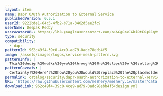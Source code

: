 ```yaml
---
layout: item
name: Dapr OAuth Authorization to External Service
publishedVersion: 0.0.1
userId: 9222bde1-64c6-4fb2-971a-3402d5ae2fd9
userName: Deepak Reddy
userAvatarURL: https://lh3.googleusercontent.com/a/ACg8ocIGbiDtE0q65qVvAUdzHw8Qky81rM0kSAknIqbgysfDCw=s96-c
type: security
compatibility:
  - dapr
patternId: 962c49f4-39c0-4ce9-ad79-0adc78ebb4f5
image: /assets/images/logos/service-mesh-pattern.svg
patternInfo: |
  This%20design%20walks%20you%20through%20the%20steps%20of%20setting%20up%20the%20OAuth%20middleware%20to%20enable%20a%20service%20to%20interact%20with%20external%20services%20requiring%20authentication.%20This%20design%20seperates%20the%20authentication%2Fauthorization%20concerns%20from%20the%20application.%0A%0Acheckout%20this%20https%3A%2F%2Fgithub.com%2Fdapr%2Fsamples%2Ftree%2Fmaster%2Fmiddleware-oauth-microsoftazure%20for%20more%20inoformation%20and%20try%20out%20in%20your%20own%20environment.%0A%0A
patternCaveats: |
  Certainly!%20Here's%20how%20you%20would%20replace%20the%20placeholders%20with%20actual%20values%20and%20apply%20the%20configuration%20to%20your%20Kubernetes%20cluster%3A%0A%0A1.%20Replace%20%60%22YOUR_APPLICATION_ID%22%60%2C%20%60%22YOUR_CLIENT_SECRET%22%60%2C%20and%20%60%22YOUR_TENANT_ID%22%60%20with%20your%20actual%20values%20in%20the%20%60msgraphsp%60%20component%20metadata%3A%0A%0A%60%60%60yaml%0A%20%20metadata%3A%0A%20%20%20%20%23%20OAuth2%20ClientID%2C%20for%20Microsoft%20Identity%20Platform%20it%20is%20the%20AAD%20Application%20ID%0A%20%20-%20name%3A%20clientId%0A%20%20%20%20value%3A%20%22your_actual_application_id%22%0A%20%20%20%20%23%20OAuth2%20Client%20Secret%0A%20%20-%20name%3A%20clientSecret%0A%20%20%20%20value%3A%20%22your_actual_client_secret%22%0A%20%20%20%20%23%20Application%20Scope%20for%20Microsoft%20Graph%20API%20(vs.%20User%20Scope)%0A%20%20-%20name%3A%20scopes%0A%20%20%20%20value%3A%20%22https%3A%2F%2Fgraph.microsoft.com%2F.default%22%0A%20%20%20%20%23%20Token%20URL%20for%20Microsoft%20Identity%20Platform%2C%20TenantID%20is%20the%20Tenant%20(also%20sometimes%20called%20Directory)%20ID%20of%20the%20AAD%0A%20%20-%20name%3A%20tokenURL%0A%20%20%20%20value%3A%20%22https%3A%2F%2Flogin.microsoftonline.com%2Fyour_actual_tenant_id%2Foauth2%2Fv2.0%2Ftoken%22%0A%60%60%60%0A%0A2.%20Apply%20the%20modified%20YAML%20configuration%20to%20your%20Kubernetes%20cluster%20using%20%60kubectl%20apply%20-f%20your_file.yaml%60.%0A%0AEnsure%20you've%20replaced%20%60%22your_actual_application_id%22%60%2C%20%60%22your_actual_client_secret%22%60%2C%20and%20%60%22your_actual_tenant_id%22%60%20with%20the%20appropriate%20values%20corresponding%20to%20your%20Microsoft%20Graph%20application%20and%20Azure%20Active%20Directory%20configuration%20before%20applying%20the%20configuration%20to%20your%20cluster.
permalink: catalog/security/dapr-oauth-authorization-to-external-service-962c49f4-39c0-4ce9-ad79-0adc78ebb4f5.html
URL: 'https://raw.githubusercontent.com/meshery/meshery.io/master/catalog/962c49f4-39c0-4ce9-ad79-0adc78ebb4f5/0.0.1/design.yml'
downloadLink: 962c49f4-39c0-4ce9-ad79-0adc78ebb4f5/design.yml
---
```


